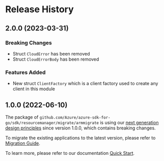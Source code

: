 # Release History

## 2.0.0 (2023-03-31)
### Breaking Changes

- Struct `CloudError` has been removed
- Struct `CloudErrorBody` has been removed

### Features Added

- New struct `ClientFactory` which is a client factory used to create any client in this module


## 1.0.0 (2022-06-10)

The package of `github.com/Azure/azure-sdk-for-go/sdk/resourcemanager/migrate/armmigrate` is using our [next generation design principles](https://azure.github.io/azure-sdk/general_introduction.html) since version 1.0.0, which contains breaking changes.

To migrate the existing applications to the latest version, please refer to [Migration Guide](https://aka.ms/azsdk/go/mgmt/migration).

To learn more, please refer to our documentation [Quick Start](https://aka.ms/azsdk/go/mgmt).